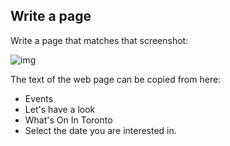 ## Write a page

Write a page that matches that screenshot:

![img](https://ucarecdn.com/8f1435f5-7a10-450d-ac86-a23f57153d7c/-/crop/528x237/292,312/-/preview/)

The text of the web page can be copied from here:

- Events
- Let's have a look
- What's On In Toronto
- Select the date you are interested in.